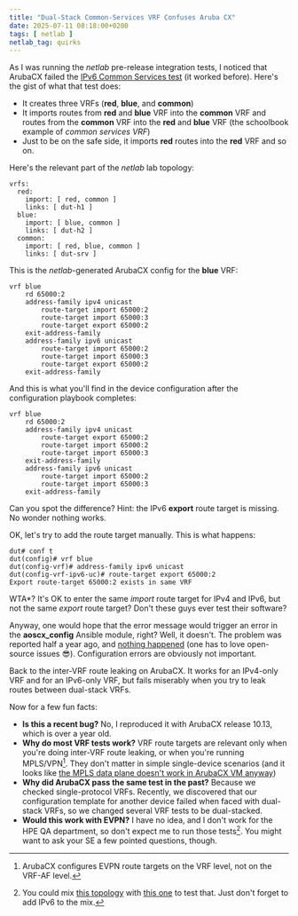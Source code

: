 ```yaml
---
title: "Dual-Stack Common-Services VRF Confuses Aruba CX"
date: 2025-07-11 08:18:00+0200
tags: [ netlab ]
netlab_tag: quirks
---
```

As I was running the _netlab_ pre-release integration tests, I noticed that ArubaCX failed the [IPv6 Common Services test](https://github.com/ipspace/netlab/blob/22bf9ec15aec8bbea8d43d6550aaf0bb18e9d729/tests/integration/vrf/32-vrf-common-hosts-ipv6.yml) (it worked before). Here's the gist of what that test does:

* It creates three VRFs (**red**, **blue**, and **common**)
* It imports routes from **red** and **blue** VRF into the **common** VRF and routes from the **common** VRF into the **red** and **blue** VRF (the schoolbook example of *common services VRF*)
* Just to be on the safe side, it imports **red** routes into the **red** VRF and so on.

Here's the relevant part of the *netlab* lab topology:
<!--more-->
```
vrfs:
  red:
    import: [ red, common ]
    links: [ dut-h1 ]
  blue:
    import: [ blue, common ]
    links: [ dut-h2 ]
  common:
    import: [ red, blue, common ]
    links: [ dut-srv ]
```

This is the *netlab*-generated ArubaCX config for the **blue** VRF:

```
vrf blue
    rd 65000:2
    address-family ipv4 unicast
        route-target import 65000:2
        route-target import 65000:3
        route-target export 65000:2
    exit-address-family
    address-family ipv6 unicast
        route-target import 65000:2
        route-target import 65000:3
        route-target export 65000:2
    exit-address-family
```

And this is what you'll find in the device configuration after the configuration playbook completes:

```
vrf blue
    rd 65000:2
    address-family ipv4 unicast
        route-target export 65000:2
        route-target import 65000:2
        route-target import 65000:3
    exit-address-family
    address-family ipv6 unicast
        route-target import 65000:2
        route-target import 65000:3
    exit-address-family
```

Can you spot the difference? Hint: the IPv6 **export** route target is missing. No wonder nothing works.

OK, let's try to add the route target manually. This is what happens:

```
dut# conf t
dut(config)# vrf blue
dut(config-vrf)# address-family ipv6 unicast
dut(config-vrf-ipv6-uc)# route-target export 65000:2
Export route-target 65000:2 exists in same VRF
```

WTA*? It's OK to enter the same *import* route target for IPv4 and IPv6, but not the same *export* route target? Don't these guys ever test their software?

Anyway, one would hope that the error message would trigger an error in the **aoscx_config** Ansible module, right? Well, it doesn't. The problem was reported half a year ago, and [nothing happened](https://github.com/aruba/aoscx-ansible-collection/issues/123) (one has to love open-source issues 😎). Configuration errors are obviously not important.

Back to the inter-VRF route leaking on ArubaCX. It works for an IPv4-only VRF and for an IPv6-only VRF, but fails miserably when you try to leak routes between dual-stack VRFs.

Now for a few fun facts:

* **Is this a recent bug?** No, I reproduced it with ArubaCX release 10.13, which is over a year old.
* **Why do most VRF tests work?** VRF route targets are relevant only when you're doing inter-VRF route leaking, or when you're running MPLS/VPN[^ERT]. They don't matter in simple single-device scenarios (and it looks like [the MPLS data plane doesn't work in ArubaCX VM anyway](https://community.arubanetworks.com/discussion/anyone-running-mpls-with-the-simulator))
* **Why did ArubaCX pass the same test in the past?** Because we checked single-protocol VRFs. Recently, we discovered that our configuration template for another device failed when faced with dual-stack VRFs, so we changed several VRF tests to be dual-stacked.
* **Would this work with EVPN?** I have no idea, and I don't work for the HPE QA department, so don't expect me to run those tests[^RTY]. You might want to ask your SE a few pointed questions, though.

[^ERT]: ArubaCX configures EVPN route targets on the VRF level, not on the VRF-AF level.
 
[^RTY]: You could mix [this topology](https://github.com/ipspace/netlab/blob/dev/tests/integration/evpn/30-cs-bridging.yml) with [this one](https://github.com/ipspace/netlab/blob/dev/tests/integration/evpn/22-ospf-ce-router.yml) to test that. Just don't forget to add IPv6 to the mix.
